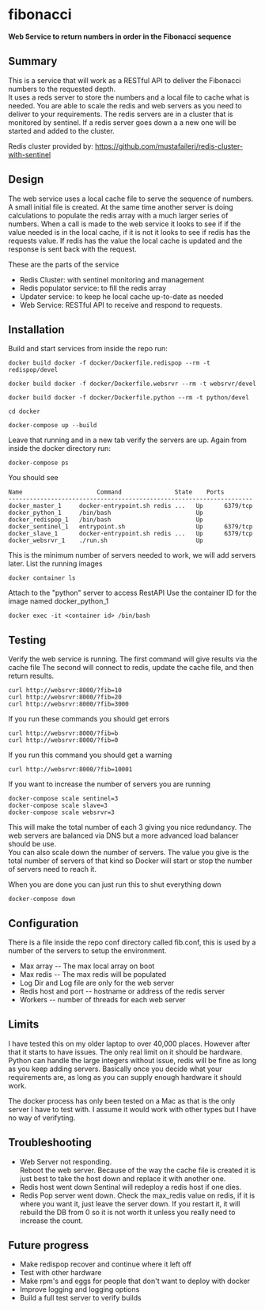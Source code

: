 # fibonacci
**Web Service to return numbers in order in the Fibonacci sequence**

## Summary
This is a service that will work as a RESTful API to deliver the Fibonacci numbers to the requested depth.  
It uses a reds server to store the numbers and a local file to cache what is needed.  You are able to scale the
redis and web servers as you need to deliver to your requirements. The redis servers are in a cluster that is monitored by sentinel.  If a redis server goes down a a new one will be started and added to the cluster.

Redis cluster provided by:
https://github.com/mustafaileri/redis-cluster-with-sentinel

## Design
The web service uses a local cache file to serve the sequence of numbers.  A small initial file is created.  At the same time another server is doing calculations to populate the redis array with a much larger series of numbers.  When a call is made to the web service it looks to see if if the value needed is in the local cache, if it is not it looks to see if redis has the requests value.  If redis has the value the local cache is updated and the response is sent back with the request.

These are the parts of the service

* Redis Cluster: with sentinel monitoring and management
* Redis populator service: to fill the redis array
* Updater service: to keep he local cache up-to-date as needed
* Web Service: RESTful API to receive and respond to requests.


## Installation

Build and start services
from inside the repo run:
```
docker build docker -f docker/Dockerfile.redispop --rm -t redispop/devel
```
```
docker build docker -f docker/Dockerfile.websrvr --rm -t websrvr/devel
```
```
docker build docker -f docker/Dockerfile.python --rm -t python/devel
```
```
cd docker
```
```
docker-compose up --build
```
Leave that running and in a new tab verify the servers are up.
Again from inside the docker directory run:
```
docker-compose ps
```
You should see
```
Name                     Command               State    Ports  
---------------------------------------------------------------------
docker_master_1     docker-entrypoint.sh redis ...   Up      6379/tcp
docker_python_1     /bin/bash                        Up              
docker_redispop_1   /bin/bash                        Up              
docker_sentinel_1   entrypoint.sh                    Up      6379/tcp
docker_slave_1      docker-entrypoint.sh redis ...   Up      6379/tcp
docker_websrvr_1    ./run.sh                         Up  
```
This is the minimum number of servers needed to work, we will add servers later.
List the running images
```
docker container ls
```
Attach to the "python" server to access RestAPI
Use the container ID for the image named docker_python_1
```
docker exec -it <container id> /bin/bash
```
## Testing
Verify the web service is running.
The first command will give results via the cache file
The second will connect to redis, update the cache file, and then return results.
```
curl http://websrvr:8000/?fib=10
curl http://websrvr:8000/?fib=20
curl http://websrvr:8000/?fib=3000
```
If you run these commands you should get errors
```
curl http://websrvr:8000/?fib=b
curl http://websrvr:8000/?fib=0
```
If you run this command you should get a warning
```
curl http://websrvr:8000/?fib=10001
```
If you want to increase the number of servers you are running
```
docker-compose scale sentinel=3
docker-compose scale slave=3
docker-compose scale websrvr=3
```
This will make the total number of each 3 giving you nice redundancy.
The web servers are balanced via DNS but a more advanced load balancer should be use.  
You can also scale down the number of servers. The value you give is the total number of servers of that kind so Docker will start or stop the number of servers need to reach it.

When you are done you can just run this to shut everything down
```
docker-compose down
```
## Configuration
There is a file inside the repo conf directory called fib.conf, this is used by a number of the servers to setup the environment.

* Max array -- The max local array on boot
* Max redis  -- The max redis will be populated
* Log Dir and Log file are only for the web server
* Redis host and port  -- hostname or address of the redis server
* Workers -- number of threads for each web server

## Limits
I have tested this on my older laptop to over 40,000 places.  However after that it starts to have issues.  The only real limit on it should be hardware.  Python can handle the large integers without issue, redis will be fine as long as you keep adding servers.  Basically once you decide what your requirements are, as long as you can supply enough hardware it should work.

The docker process has only been tested on a Mac as that is the only server I have to test with.  I assume it would work with other types but I have no way of verifyting.

## Troubleshooting
* Web Server not responding.  
  Reboot the web server.  Because of the way the cache file is created it is just best to take the host down and replace it with another one.
* Redis host went down
  Sentinal will redeploy a redis host if one dies.  
* Redis Pop server went down.
  Check the max_redis value on redis, if it is where you want it, just leave the server down.  If you restart it, it will rebuild the DB from 0 so it is not worth it unless you really need to increase the count.

## Future progress
* Make redispop recover and continue where it left off
* Test with other hardware
* Make rpm's and eggs for people that don't want to deploy with docker
* Improve logging and logging options
* Build a full test server to verify builds
